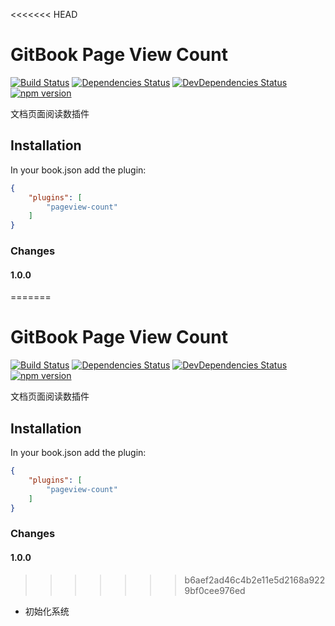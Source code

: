 <<<<<<< HEAD
# GitBook Page View Count

[![Build Status](https://travis-ci.org/todvora/gitbook-plugin-pageview-count.svg?branch=master)](https://travis-ci.org/todvora/gitbook-plugin-image-captions)
[![Dependencies Status](https://david-dm.org/todvora/gitbook-plugin-pageview-count/status.svg)](https://david-dm.org/todvora/gitbook-plugin-image-captions/)
[![DevDependencies Status](https://david-dm.org/todvora/gitbook-plugin-pageview-count/dev-status.svg)](https://david-dm.org/todvora/gitbook-plugin-image-captions/#info=devDependencies)
[![npm version](https://badge.fury.io/js/gitbook-plugin-pageview-count.svg)](https://badge.fury.io/js/gitbook-plugin-image-captions)


文档页面阅读数插件


## Installation
In your book.json add the plugin:
```json
{
    "plugins": [
        "pageview-count"
    ]
}
```

### Changes


#### 1.0.0
=======
# GitBook Page View Count

[![Build Status](https://travis-ci.org/todvora/gitbook-plugin-pageview-count.svg?branch=master)](https://travis-ci.org/todvora/gitbook-plugin-image-captions)
[![Dependencies Status](https://david-dm.org/todvora/gitbook-plugin-pageview-count/status.svg)](https://david-dm.org/todvora/gitbook-plugin-image-captions/)
[![DevDependencies Status](https://david-dm.org/todvora/gitbook-plugin-pageview-count/dev-status.svg)](https://david-dm.org/todvora/gitbook-plugin-image-captions/#info=devDependencies)
[![npm version](https://badge.fury.io/js/gitbook-plugin-pageview-count.svg)](https://badge.fury.io/js/gitbook-plugin-image-captions)


文档页面阅读数插件


## Installation
In your book.json add the plugin:
```json
{
    "plugins": [
        "pageview-count"
    ]
}
```

### Changes


#### 1.0.0
>>>>>>> b6aef2ad46c4b2e11e5d2168a9229bf0cee976ed
- 初始化系统